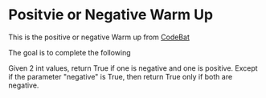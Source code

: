 # Positvie or Negative Warm Up

This is the positive or negative Warm up from [CodeBat](https://codingbat.com/prob/p162058)

The goal is to complete the following

Given 2 int values, return True if one is negative and one is positive. Except if the parameter "negative" is True, then return True only if both are negative.

